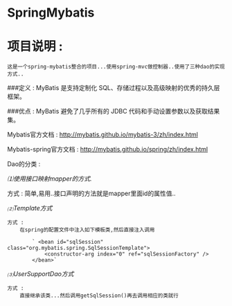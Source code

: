 # SpringMybatis

项目说明 : 
==============================================================
	这是一个spring-mybatis整合的项目...使用spring-mvc做控制器..使用了三种dao的实现方式..


###定义 : MyBatis 是支持定制化 SQL、存储过程以及高级映射的优秀的持久层框架。

###优点 : MyBatis 避免了几乎所有的 JDBC 代码和手动设置参数以及获取结果集。


Mybatis官方文档 : 
http://mybatis.github.io/mybatis-3/zh/index.html

Mybatis-spring官方文档 : 
http://mybatis.github.io/spring/zh/index.html

Dao的分类 :  

*⑴使用接口映射mapper的方式.*    

 方式 : 简单,易用..接口声明的方法就是mapper里面id的属性值..

*⑵Template方式*    

	方式 : 
		在spring的配置文件中注入如下模板类,然后直接注入调用  
		
			` <bean id="sqlSession" class="org.mybatis.spring.SqlSessionTemplate">
		  		<constructor-arg index="0" ref="sqlSessionFactory" />
			</bean>`

*⑶UserSupportDao方式*   

	方式 :
		直接继承该类...然后调用getSqlSession()再去调用相应的类就行
